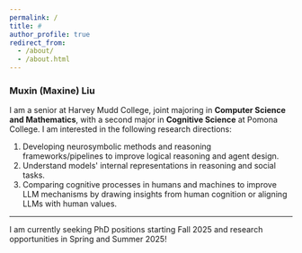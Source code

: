 ```yaml
---
permalink: /
title: #
author_profile: true
redirect_from: 
  - /about/
  - /about.html
---
```

### Muxin (Maxine) Liu

I am a senior at Harvey Mudd College, joint majoring in **Computer Science and Mathematics**, with a second major in **Cognitive Science** at Pomona College. I am interested in the following research directions:


1. Developing neurosymbolic methods and reasoning frameworks/pipelines to improve logical reasoning and agent design.
2. Understand models' internal representations in reasoning and social tasks.
3. Comparing cognitive processes in humans and machines to improve LLM mechanisms by drawing insights from human cognition or aligning LLMs with human values.

---

I am currently seeking PhD positions starting Fall 2025 and research opportunities in Spring and Summer 2025!